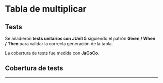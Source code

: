 # Tabla de multiplicar

## Tests

Se añadieron **tests unitarios con JUnit 5** siguiendo el patrón **Given / When / Then** para validar la correcta generación de la tabla.

La cobertura de tests fue medida con **JaCoCo**.

## Cobertura de tests

---

